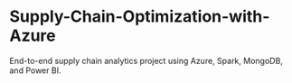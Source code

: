 # Supply-Chain-Optimization-with-Azure
End-to-end supply chain analytics project using Azure, Spark, MongoDB, and Power BI.
